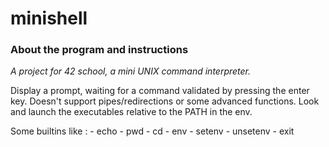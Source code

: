 # minishell

### About the program and instructions

*A project for 42 school, a mini UNIX command interpreter.*

Display a prompt, waiting for a command validated by pressing the enter key.
Doesn't support pipes/redirections or some advanced functions.
Look and launch the executables relative to the PATH in the env.

Some builtins like :
	- echo
	- pwd
	- cd
	- env
	- setenv
	- unsetenv
	- exit
